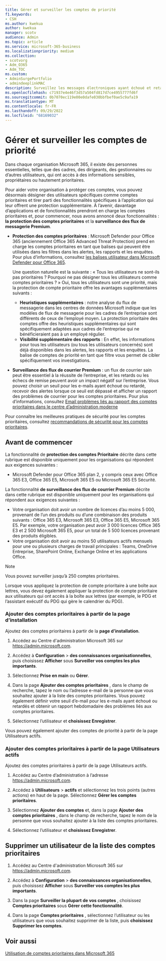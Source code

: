 ```yaml
---
title: Gérer et surveiller les comptes de priorité
f1.keywords:
- CSH
ms.author: kwekua
author: kwekua
manager: scotv
audience: Admin
ms.topic: article
ms.service: microsoft-365-business
ms.localizationpriority: medium
ms.collection:
- scotvorg
- Adm_O365
- Adm_TOC
ms.custom:
- AdminSurgePortfolio
- admindeeplinkMAC
description: Surveillez les messages électroniques ayant échoué et retardés envoyés vers ou depuis des comptes ayant un impact commercial élevé.
ms.openlocfilehash: c71937e4e46f3d57a504fd817d7ce4955777fd6f
ms.sourcegitcommit: 0b7070ec119e00e0dafe030bbfbef0ae5c9afa19
ms.translationtype: MT
ms.contentlocale: fr-FR
ms.lasthandoff: 09/29/2022
ms.locfileid: "68169032"
---
```

# <a name="manage-and-monitor-priority-accounts"></a>Gérer et surveiller les comptes de priorité

Dans chaque organisation Microsoft 365, il existe des personnes essentielles, telles que des cadres, des dirigeants, des gestionnaires ou d’autres utilisateurs, qui ont accès à des informations sensibles, propriétaires ou hautement prioritaires.

Pour aider votre organisation à protéger ces comptes, vous pouvez désormais désigner des utilisateurs spécifiques comme comptes prioritaires et tirer parti des fonctionnalités spécifiques à l’application qui leur offrent une protection supplémentaire. À l’avenir, davantage d’applications et de fonctionnalités prendront en charge les comptes prioritaires et, pour commencer, nous avons annoncé deux fonctionnalités : **la protection des comptes prioritaires** et la **surveillance des flux de messagerie Premium**.

- **Protection des comptes prioritaires** : Microsoft Defender pour Office 365 (anciennement Office 365 Advanced Threat Protection) prend en charge les comptes prioritaires en tant que balises qui peuvent être utilisées dans les filtres dans les alertes, les rapports et les enquêtes. Pour plus d’informations, consultez [les balises utilisateur dans Microsoft Defender pour Office 365](../../security/office-365-security/user-tags.md).

  Une question naturelle est la suivante : « Tous les utilisateurs ne sont-ils pas prioritaires ? Pourquoi ne pas désigner tous les utilisateurs comme comptes prioritaires ? » Oui, tous les utilisateurs sont une priorité, mais la protection de compte prioritaire offre les avantages supplémentaires suivants :

  - **Heuristiques supplémentaires** : notre analyse du flux de messagerie dans les centres de données Microsoft indique que les modèles de flux de messagerie pour les cadres de l’entreprise sont différents de ceux de l’employé moyen. La protection prioritaire des comptes offre des heuristiques supplémentaires qui sont spécifiquement adaptées aux cadres de l’entreprise qui ne bénéficieraient pas à un employé régulier.
  - **Visibilité supplémentaire des rapports** : En effet, les informations pour tous les utilisateurs (ou tous les utilisateurs concernés) sont déjà disponibles dans les alertes, les rapports et les enquêtes. La balise de comptes de priorité en tant que filtre vous permet de cibler spécifiquement vos investigations.

- **Surveillance des flux de courrier Premium** : un flux de courrier sain peut être essentiel à la réussite de l’entreprise, et les retards ou les échecs de remise peuvent avoir un impact négatif sur l’entreprise. Vous pouvez choisir un seuil pour les e-mails ayant échoué ou retardé, recevoir des alertes lorsque ce seuil est dépassé et afficher un rapport des problèmes de courrier pour les comptes prioritaires. Pour plus d’informations, consultez [Email problèmes liés au rapport des comptes prioritaires dans le centre d’administration moderne](/exchange/monitoring/mail-flow-reports/mfr-email-issues-for-priority-accounts-report)

Pour connaître les meilleures pratiques de sécurité pour les comptes prioritaires, consultez [recommandations de sécurité pour les comptes prioritaires](../../security/office-365-security/security-recommendations-for-priority-accounts.md).

## <a name="before-you-begin"></a>Avant de commencer

La fonctionnalité de **protection des comptes Prioritaire** décrite dans cette rubrique est disponible uniquement pour les organisations qui répondent aux exigences suivantes :

- Microsoft Defender pour Office 365 plan 2, y compris ceux avec Office 365 E3, Office 365 E5, Microsoft 365 E5 ou Microsoft 365 E5 Sécurité.

La fonctionnalité **de surveillance des flux de courrier Premium** décrite dans cette rubrique est disponible uniquement pour les organisations qui répondent aux exigences suivantes :

- Votre organisation doit avoir un nombre de licences d’au moins 5 000, provenant de l’un des produits ou d’une combinaison des produits suivants : Office 365 E3, Microsoft 365 E3, Office 365 E5, Microsoft 365 E5. Par exemple, votre organisation peut avoir 3 000 licences Office 365 E3 et 2 500 Microsoft 365 E5, pour un total de 5 500 licences provenant des produits éligibles.
- Votre organisation doit avoir au moins 50 utilisateurs actifs mensuels pour une ou plusieurs charges de travail principales : Teams, OneDrive Entreprise, SharePoint Online, Exchange Online et les applications Office.

> [!NOTE]
> Vous pouvez surveiller jusqu’à 250 comptes prioritaires.

Lorsque vous appliquez la protection de compte prioritaire à une boîte aux lettres, vous devez également appliquer la protection de compte prioritaire aux utilisateurs qui ont accès à la boîte aux lettres (par exemple, le PDG et l’assistant exécutif du PDG qui gère le calendrier du PDG).

### <a name="add-priority-accounts-from-the-setup-page"></a>Ajouter des comptes prioritaires à partir de la page d’installation

Ajoutez des comptes prioritaires à partir de la **page d’installation**.

1. Accédez au Centre d'administration Microsoft 365 sur <a href="https://go.microsoft.com/fwlink/p/?linkid=2024339" target="_blank">https://admin.microsoft.com</a>.

2. Accédez à **Configuration** > **des connaissances organisationnelles**, puis choisissez **Afficher** sous **Surveiller vos comptes les plus importants**.

3. Sélectionnez **Prise en main** ou **Gérer**.

4. Dans la page **Ajouter des comptes prioritaires** , dans le champ de recherche, tapez le nom ou l’adresse e-mail de la personne que vous souhaitez ajouter à la liste des comptes prioritaires. Vous pouvez également définir votre seuil d’e-mail pour les e-mails ayant échoué ou retardés et obtenir un rapport hebdomadaire des problèmes liés aux comptes prioritaires.

5. Sélectionnez l’utilisateur et **choisissez Enregistrer**.

Vous pouvez également ajouter des comptes de priorité à partir de la page Utilisateurs actifs.

### <a name="add-priority-accounts-from-active-users-page"></a>Ajouter des comptes prioritaires à partir de la page Utilisateurs actifs

Ajoutez des comptes prioritaires à partir de la page Utilisateurs actifs.

1. Accédez au Centre d’administration à l’adresse <a href="https://go.microsoft.com/fwlink/p/?linkid=2024339" target="_blank">https://admin.microsoft.com</a>.

2. Accédez à **Utilisateurs** > **actifs** et sélectionnez les trois points (autres actions) en haut de la page. Sélectionnez **Gérer les comptes prioritaires**.

3. Sélectionnez **Ajouter des comptes** et, dans la page **Ajouter des comptes prioritaires** , dans le champ de recherche, tapez le nom de la personne que vous souhaitez ajouter à la liste des comptes prioritaires.

4. Sélectionnez l’utilisateur et **choisissez Enregistrer**.

## <a name="remove-a-user-from-the-priority-accounts-list"></a>Supprimer un utilisateur de la liste des comptes prioritaires

1. Accédez au Centre d'administration Microsoft 365 sur <a href="https://go.microsoft.com/fwlink/p/?linkid=2024339" target="_blank">https://admin.microsoft.com</a>.

2. Accédez à **Configuration** > **des connaissances organisationnelles**, puis choisissez **Afficher** sous **Surveiller vos comptes les plus importants**.

3. Dans la page **Surveiller la plupart de vos comptes** , choisissez **Comptes prioritaires** sous **Gérer cette fonctionnalité**.

4. Dans la page **Comptes prioritaires** , sélectionnez l’utilisateur ou les utilisateurs que vous souhaitez supprimer de la liste, puis **choisissez Supprimer les comptes**.

## <a name="related-topics"></a>Voir aussi

[Utilisation de comptes prioritaires dans Microsoft 365](https://techcommunity.microsoft.com/t5/microsoft-365-blog/using-priority-accounts-in-microsoft-365/ba-p/1873314)

